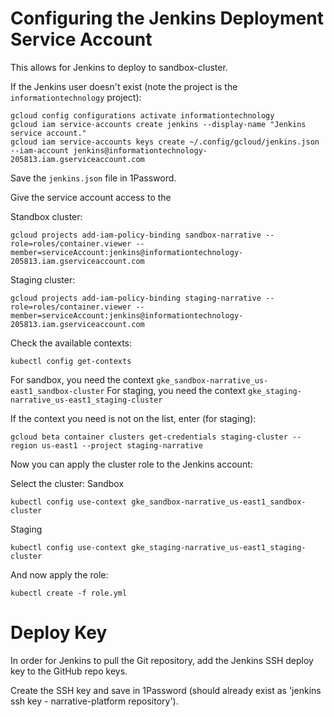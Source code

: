 # Configuring the Jenkins Deployment Service Account

This allows for Jenkins to deploy to sandbox-cluster.

If the Jenkins user doesn't exist (note the project is the `informationtechnology` project):

```
gcloud config configurations activate informationtechnology
gcloud iam service-accounts create jenkins --display-name "Jenkins service account."
gcloud iam service-accounts keys create ~/.config/gcloud/jenkins.json --iam-account jenkins@informationtechnology-205813.iam.gserviceaccount.com
```

Save the `jenkins.json` file in 1Password.

Give the service account access to the

Standbox cluster:
```
gcloud projects add-iam-policy-binding sandbox-narrative --role=roles/container.viewer --member=serviceAccount:jenkins@informationtechnology-205813.iam.gserviceaccount.com
```
Staging cluster:
```
gcloud projects add-iam-policy-binding staging-narrative --role=roles/container.viewer --member=serviceAccount:jenkins@informationtechnology-205813.iam.gserviceaccount.com
```

Check the available contexts:
```
kubectl config get-contexts
```

For sandbox, you need the context `gke_sandbox-narrative_us-east1_sandbox-cluster`
For staging, you need the context `gke_staging-narrative_us-east1_staging-cluster`

If the context you need is not on the list, enter (for staging):

```
gcloud beta container clusters get-credentials staging-cluster --region us-east1 --project staging-narrative
```

Now you can apply the cluster role to the Jenkins account:

Select the cluster:
Sandbox
```
kubectl config use-context gke_sandbox-narrative_us-east1_sandbox-cluster
```
Staging
```
kubectl config use-context gke_staging-narrative_us-east1_staging-cluster
```

And now apply the role:
```
kubectl create -f role.yml
```

# Deploy Key

In order for Jenkins to pull the Git repository, add the Jenkins SSH deploy key to the GitHub repo keys.

Create the SSH key and save in 1Password (should already exist as 'jenkins ssh key - narrative-platform repository').

